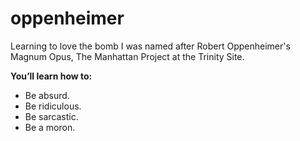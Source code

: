 # oppenheimer
Learning to love the bomb <break>
I was named after Robert Oppenheimer's Magnum Opus, <break>The Manhattan Project <break> at the Trinity Site. <break>
<p><strong>You’ll learn how to:</strong></p>

<ul>
  <li>Be absurd.</li>
  <li>Be ridiculous.</li>
  <li>Be sarcastic.</li>
  <li>Be a moron.</li>
</ul>
